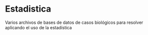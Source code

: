 # Estadistica
Varios archivos de bases de datos de casos biológicos para resolver aplicando el uso de la estadística 
